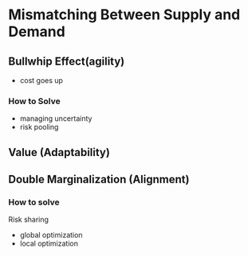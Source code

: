 # Mismatching Between Supply and Demand 

## Bullwhip Effect(agility)

- cost goes up 

### How to Solve

- managing uncertainty
- risk pooling 
  
## Value (Adaptability)

## Double Marginalization (Alignment)

### How to solve 

Risk sharing 
- global optimization 
- local optimization 
